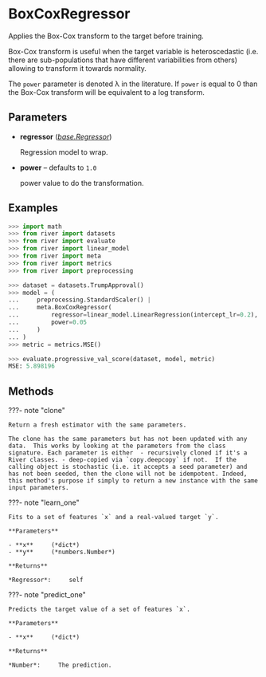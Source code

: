 # BoxCoxRegressor

Applies the Box-Cox transform to the target before training.

Box-Cox transform is useful when the target variable is heteroscedastic (i.e. there are sub-populations that have different variabilities from others) allowing to transform it towards normality. 

The `power` parameter is denoted λ in the literature. If `power` is equal to 0 than the Box-Cox transform will be equivalent to a log transform.

## Parameters

- **regressor** (*[base.Regressor](../../base/Regressor)*)

    Regression model to wrap.

- **power** – defaults to `1.0`

    power value to do the transformation.



## Examples

```python
>>> import math
>>> from river import datasets
>>> from river import evaluate
>>> from river import linear_model
>>> from river import meta
>>> from river import metrics
>>> from river import preprocessing

>>> dataset = datasets.TrumpApproval()
>>> model = (
...     preprocessing.StandardScaler() |
...     meta.BoxCoxRegressor(
...         regressor=linear_model.LinearRegression(intercept_lr=0.2),
...         power=0.05
...     )
... )
>>> metric = metrics.MSE()

>>> evaluate.progressive_val_score(dataset, model, metric)
MSE: 5.898196
```

## Methods

???- note "clone"

    Return a fresh estimator with the same parameters.

    The clone has the same parameters but has not been updated with any data.  This works by looking at the parameters from the class signature. Each parameter is either  - recursively cloned if it's a River classes. - deep-copied via `copy.deepcopy` if not.  If the calling object is stochastic (i.e. it accepts a seed parameter) and has not been seeded, then the clone will not be idempotent. Indeed, this method's purpose if simply to return a new instance with the same input parameters.

    
???- note "learn_one"

    Fits to a set of features `x` and a real-valued target `y`.

    **Parameters**

    - **x**     (*dict*)    
    - **y**     (*numbers.Number*)    
    
    **Returns**

    *Regressor*:     self
    
???- note "predict_one"

    Predicts the target value of a set of features `x`.

    **Parameters**

    - **x**     (*dict*)    
    
    **Returns**

    *Number*:     The prediction.
    

